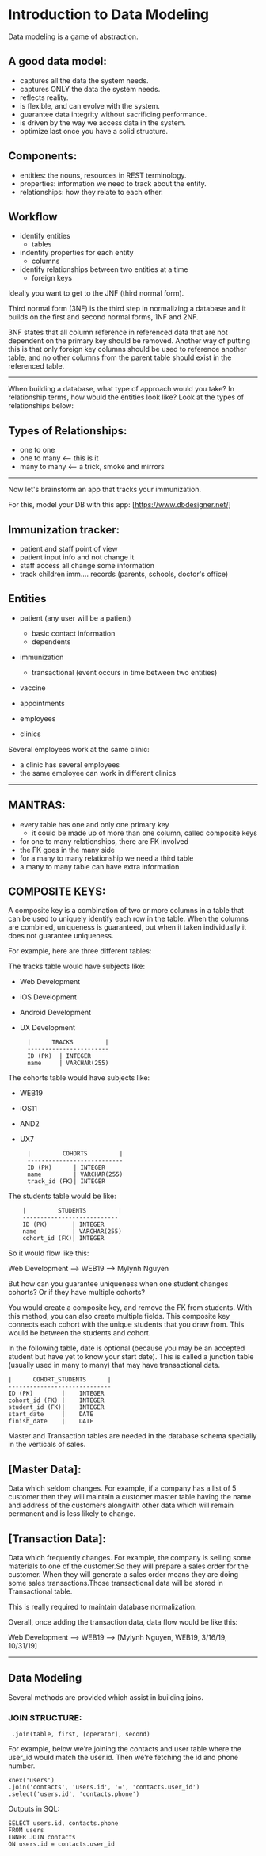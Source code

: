 # Introduction to Data Modeling 

Data modeling is a game of abstraction.

## A good data model:
- captures all the data the system needs.
- captures ONLY the data the system needs.
- reflects reality.
- is flexible, and can evolve with the system.
- guarantee data integrity without sacrificing performance.
- is driven by the way we access data in the system.
- optimize last once you have a solid structure.

## Components:
- entities: the nouns, resources in REST terminology.
- properties: information we need to track about the entity.
- relationships: how they relate to each other.

## Workflow
- identify entities 
    * tables
- indentify properties for each entity 
    * columns
- identify relationships between two entities at a time 
    * foreign keys

Ideally you want to get to the JNF (third normal form).

Third normal form (3NF) is the third step in normalizing a database and it builds on the first and second normal forms, 1NF and 2NF.

3NF states that all column reference in referenced data that are not dependent on the primary key should be removed. Another way of putting this is that only foreign key columns should be used to reference another table, and no other columns from the parent table should exist in the referenced table.

----------------------------------------------------------------------

When building a database, what type of approach would you take?
In relationship terms, how would the entities look like? 
Look at the types of relationships below:

## Types of Relationships:
- one to one
- one to many <-- this is it
- many to many <-- a trick, smoke and mirrors

-----------------------------------------------------------------------

Now let's brainstorm an app that tracks your immunization.

For this, model your DB with this app:
[https://www.dbdesigner.net/]

## Immunization tracker:

- patient and staff point of view
- patient input info and not change it
- staff access all change some information
- track children imm.... records (parents, schools, doctor's office)

## Entities
- patient (any user will be a patient)
    * basic contact information
    * dependents
- immunization 
    * transactional (event occurs in time between two entities)
- vaccine
- appointments

- employees
- clinics

 Several employees work at the same clinic:
 - a clinic has several employees
 - the same employee can work in different clinics

-----------------------------------------------------------------------

## MANTRAS:
- every table has one and only one primary key
    * it could be made up of more than one column, called composite keys
- for one to many relationships, there are FK involved
- the FK goes in the many side
- for a many to many relationship we need a third table
- a many to many table can have extra information

## COMPOSITE KEYS:

A composite key is a combination of two or more columns in a table that can be used to uniquely identify each row in the table. When the columns are combined, uniqueness is guaranteed, but when it taken individually it does not guarantee uniqueness.

For example, here are three different tables:

The tracks table would have subjects like:
- Web Development
- iOS Development
- Android Development
- UX Development


        |      TRACKS         | 
        -----------------------
        ID (PK)  | INTEGER
        name     | VARCHAR(255)

The cohorts table would have subjects like:
- WEB19
- iOS11
- AND2
- UX7

        |         COHORTS         | 
        ---------------------------
        ID (PK)      | INTEGER
        name         | VARCHAR(255)
        track_id (FK)| INTEGER 

The students table would be like:

        |         STUDENTS         | 
        ---------------------------
        ID (PK)       | INTEGER
        name          | VARCHAR(255)
        cohort_id (FK)| INTEGER 

So it would flow like this:

Web Development --> WEB19 --> Mylynh Nguyen

But how can you guarantee uniqueness when one student changes cohorts? 
Or if they have multiple cohorts?

You would create a composite key, and remove the FK from students. With this method, you can also create multiple fields. This composite key connects each cohort with the unique students that you draw from. This would be between the students and cohort.


In the following table, date is optional (because you may be an accepted student but have yet to know your start date). This is called a junction table (usually used in many to many) that may have transactional data.
    
    |      COHORT_STUDENTS      | 
    -----------------------------
    ID (PK)        |    INTEGER
    cohort_id (FK) |    INTEGER
    student_id (FK)|    INTEGER
    start_date     |    DATE 
    finish_date    |    DATE 

Master and Transaction tables are needed in the database schema specially in the verticals of sales.

## [Master Data]: 

Data which seldom changes. For example, if a company has a list of 5 customer then they will maintain a customer master table having the name and address of the customers alongwith other data which will remain permanent and is less likely to change.

## [Transaction Data]: 
Data which frequently changes. For example, the company is selling some materials to one of the customer.So they will prepare a sales order for the customer. When they will generate a sales order means they are doing some sales transactions.Those transactional data will be stored in Transactional table.

This is really required to maintain database normalization.

Overall, once adding the transaction data, data flow would be like this:


Web Development --> WEB19 --> [Mylynh Nguyen, WEB19, 3/16/19, 10/31/19]

------------------------------------------------------------------------

## Data Modeling

Several methods are provided which assist in building joins.

### JOIN STRUCTURE:
     .join(table, first, [operator], second)

For example, below we're joining the contacts and user table where the user_id would match the user.id. Then we're fetching the id and phone number.

    knex('users')
    .join('contacts', 'users.id', '=', 'contacts.user_id')
    .select('users.id', 'contacts.phone')

Outputs in SQL:

    SELECT users.id, contacts.phone
    FROM users 
    INNER JOIN contacts
    ON users.id = contacts.user_id

